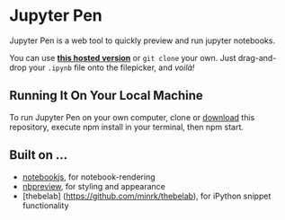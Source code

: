 # Jupyter Pen

Jupyter Pen is a web tool to quickly preview and run jupyter notebooks.

You can use [__this hosted version__](https://jsvine.github.io/nbpreview/) or `git clone` your own. Just drag-and-drop your `.ipynb` file onto the filepicker, and *voilà!*

## Running It On Your Local Machine

To run Jupyter Pen on your own computer, clone or [download](archive/master.zip) this repository, execute npm install in your terminal, then npm start.

## Built on ...

- [notebookjs](https://github.com/jsvine/notebookjs), for notebook-rendering
- [nbpreview](https://github.com/jsvine/nbpreview), for styling and appearance
- [thebelab] (https://github.com/minrk/thebelab), for iPython snippet functionality
